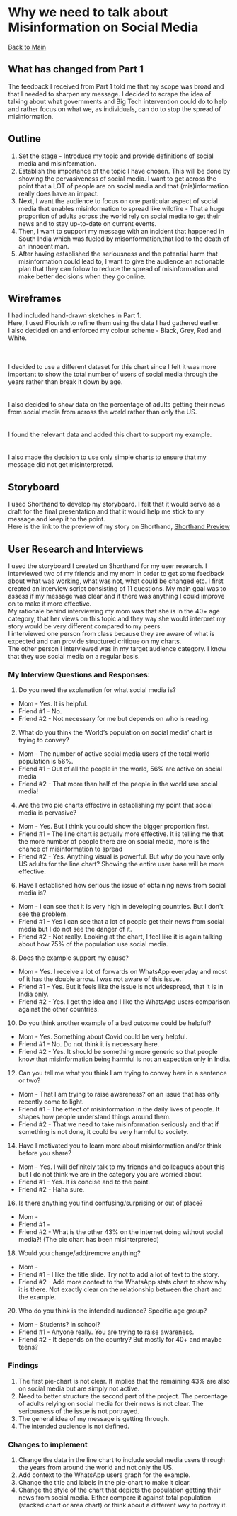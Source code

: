 # Why we need to talk about Misinformation on Social Media
[Back to Main](README.md/)

## What has changed from Part 1
The feedback I received from Part 1 told me that my scope was broad and that I needed to sharpen my message. I decided to scrape the idea of talking about what governments and Big Tech intervention could do to help and rather focus on what we, as individuals, can do to stop the spread of misinformation.

## Outline
1. Set the stage - Introduce my topic and provide definitions of social media and misinformation.
2. Establish the importance of the topic I have chosen. This will be done by showing the pervasiveness of social media. I want to get across the point that a LOT of people are on social media and that (mis)information really does have an impact.
3. Next, I want the audience to focus on one particular aspect of social media that enables misinformation to spread like wildfire - That a huge proportion of adults across the world rely on social media to get their news and to stay up-to-date on current events.
4. Then, I want to support my message with an incident that happened in South India which was fueled by misonformation,that led to the death of an innocent man.
5. After having established the seriousness and the potential harm that misinformation could lead to, I want to give the audience an actionable plan that they can follow to reduce the spread of misinformation and make better decisions when they go online.

## Wireframes 
I had included hand-drawn sketches in Part 1. <br/> Here, I used Flourish to refine them using the data I had gathered earlier. <br/>I also decided on and enforced my colour scheme - Black, Grey, Red and White.

<div class="flourish-embed flourish-chart" data-src="visualisation/7440727"><script src="https://public.flourish.studio/resources/embed.js"></script></div>
<div class="flourish-embed flourish-chart" data-src="visualisation/7449696"><script src="https://public.flourish.studio/resources/embed.js"></script></div>
<br/>
<br/>
I decided to use a different dataset for this chart since I felt it was more important to show the total number of users of social media through the years rather than break it down by age.
<div class="flourish-embed flourish-chart" data-src="visualisation/7440653"><script src="https://public.flourish.studio/resources/embed.js"></script></div>
<br/>
<br/>
I also decided to show data on the percentage of adults getting their news from social media from across the world rather than only the US.
<div class="flourish-embed flourish-chart" data-src="visualisation/7449781"><script src="https://public.flourish.studio/resources/embed.js"></script></div>
<br/>
<br/>
I found the relevant data and added this chart to support my example.
<div class="flourish-embed flourish-chart" data-src="visualisation/7449956"><script src="https://public.flourish.studio/resources/embed.js"></script></div>
<br/><br/>
I also made the decision to use only simple charts to ensure that my message did not get misinterpreted.

## Storyboard
I used Shorthand to develop my storyboard. I felt that it would serve as a draft for the final presentation and that it would help me stick to my message and keep it to the point. <br/>Here is the link to the preview of my story on Shorthand, [Shorthand Preview](https://preview.shorthand.com/dDZOoF3GzqfjAhEL)

## User Research and Interviews
I used the storyboard I created on Shorthand for my user research. I interviewed two of my friends and my mom in order to get some feedback about what was working, what was not, what could be changed etc. I first created an interview script consisting of 11 questions. My main goal was to assess if my message was clear and if there was anything I could improve on to make it more effective.<br/>
My rationale behind interviewing my mom was that she is in the 40+ age category, that her views on this topic and they way she would interpret my story would be very different compared to my peers.<br/>
I interviewed one person from class because they are aware of what is expected and can provide structured critique on my charts.<br/>
The other person I interviewed was in my target audience category. I know that they use social media on a regular basis.

### My Interview Questions and Responses:
1. Do you need the explanation for what social media is?
  * Mom - Yes. It is helpful. 
  * Friend #1 - No.
  * Friend #2 - Not necessary for me but depends on who is reading. 
2. What do you think the ‘World’s population on social media’ chart is trying to convey?
  * Mom - The number of active social media users of the total world population is 56%.
  * Friend #1 - Out of all the people in the world, 56% are active on social media
  * Friend #2 - That more than half of the people in the world use social media! 
4. Are the two pie charts effective in establishing my point that social media is pervasive?
  * Mom - Yes. But I think you could show the bigger proportion first.
  * Friend #1 - The line chart is actually more effective. It is telling me that the more number of people there are on social media, more is the chance of misinformation to spread 
  * Friend #2 - Yes. Anything visual is powerful. But why do you have only US adults for the line chart? Showing the entire user base will be more effective.
6. Have I established how serious the issue of obtaining news from social media is?
  * Mom - I can see that it is very high in developing countries. But I don't see the problem. 
  * Friend #1 - Yes I can see that a lot of people get their news from social media but I do not see the danger of it.
  * Friend #2 - Not really. Looking at the chart, I feel like it is again talking about how 75% of the population use social media. 
8. Does the example support my cause?
  * Mom - Yes. I receive a lot of forwards on WhatsApp everyday and most of it has the double arrow. I was not aware of this issue.
  * Friend #1 - Yes. But it feels like the issue is not widespread, that it is in India only.
  * Friend #2 - Yes. I get the idea and I like the WhatsApp users comparison against the other countries.
10. Do you think another example of a bad outcome could be helpful?
  * Mom - Yes. Something about Covid could be very helpful. 
  * Friend #1 - No. Do not think it is necessary here. 
  * Friend #2 - Yes. It should be something more generic so that people know that misinformation being harmful is not an expection only in India.
12. Can you tell me what you think I am trying to convey here in a sentence or two?
  * Mom - That I am trying to raise awareness? on an issue that has only recently come to light.
  * Friend #1 - The effect of misinformation in the daily lives of people. It shapes how people understand things around them.
  * Friend #2 - That we need to take misinformation seriously and that if something is not done, it could be very harmful to society.
14. Have I motivated you to learn more about misinformation and/or think before you share?
  * Mom - Yes. I will definitely talk to my friends and colleagues about this but I do not think we are in the category you are worried about.
  * Friend #1 - Yes. It is concise and to the point.
  * Friend #2 - Haha sure.
16. Is there anything you find confusing/surprising or out of place?
  * Mom - 
  * Friend #1 - 
  * Friend #2 - What is the other 43% on the internet doing without social media?! (The pie chart has been misinterpreted)
18. Would you change/add/remove anything?
  * Mom - 
  * Friend #1 - I like the title slide. Try not to add a lot of text to the story.
  * Friend #2 - Add more context to the WhatsApp stats chart to show why it is there. Not exactly clear on the relationship between the chart and the example.
20. Who do you think is the intended audience? Specific age group?
  * Mom - Students? in school?
  * Friend #1 - Anyone really. You are trying to raise awareness.
  * Friend #2 - It depends on the country? But mostly for 40+ and maybe teens?


### Findings

1. The first pie-chart is not clear. It implies that the remaining 43% are also on social media but are simply not active.
2. Need to better structure the second part of the project. The percentage of adults relying on social media for their news is not clear. The seriousness of the issue is not portrayed. 
3. The general idea of my message is getting through. 
4. The intended audience is not defined. 

### Changes to implement 

1. Change the data in the line chart to include social media users through the years from around the world and not only the US.
2. Add context to the WhatsApp users graph for the example.
3. Change the title and labels in the pie-chart to make it clear.
4. Change the style of the chart that depicts the population getting their news from social media. Either compare it against total population (stacked chart or area chart) or think about a different way to portray it. 
